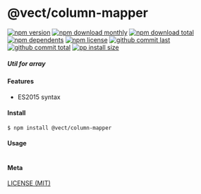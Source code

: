 # @vect/column-mapper

[![npm version][badge-npm-version]][url-npm]
[![npm download monthly][badge-npm-download-monthly]][url-npm]
[![npm download total][badge-npm-download-total]][url-npm]
[![npm dependents][badge-npm-dependents]][url-github]
[![npm license][badge-npm-license]][url-npm]
[![github commit last][badge-github-last-commit]][url-github]
[![github commit total][badge-github-commit-count]][url-github]
[![pp install size][badge-pp-install-size]][url-pp]

[//]: <> (Shields)
[badge-npm-version]: https://flat.badgen.net/npm/v/@vect/column-mapper
[badge-npm-download-monthly]: https://flat.badgen.net/npm/dm/@vect/column-mapper
[badge-npm-download-total]:https://flat.badgen.net/npm/dt/@vect/column-mapper
[badge-npm-dependents]: https://flat.badgen.net/npm/dependents/@vect/column-mapper
[badge-npm-license]: https://flat.badgen.net/npm/license/@vect/column-mapper
[badge-github-last-commit]: https://flat.badgen.net/github/last-commit/hoyeungw/@vect/column-mapper
[badge-github-commit-count]: https://flat.badgen.net/github/commits/hoyeungw/@vect/column-mapper
[badge-pp-install-size]: https://flat.badgen.net/packagephobia/install/@vect/column-mapper

[//]: <> (Link)
[url-npm]: https://npmjs.org/package/@vect/column-mapper
[url-github]: https://github.com/hoyeungw/@vect/column-mapper
[url-pp]: https://packagephobia.now.sh/result?p=@vect/column-mapper

##### Util for array

#### Features

- ES2015 syntax

#### Install
```console
$ npm install @vect/column-mapper
```

#### Usage
```js
```

#### Meta
[LICENSE (MIT)](/LICENSE)
